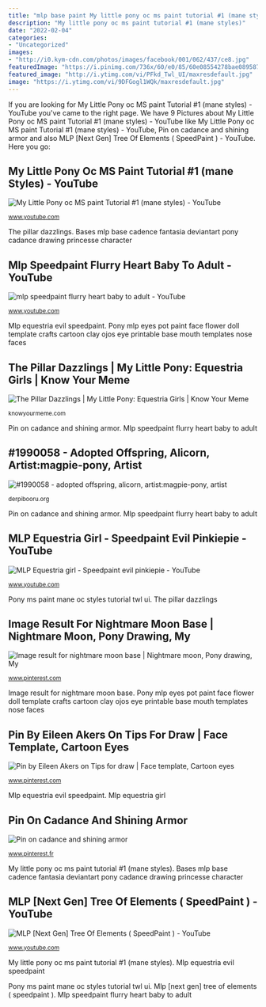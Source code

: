 ```yaml
---
title: "mlp base paint My little pony oc ms paint tutorial #1 (mane styles)"
description: "My little pony oc ms paint tutorial #1 (mane styles)"
date: "2022-02-04"
categories:
- "Uncategorized"
images:
- "http://i0.kym-cdn.com/photos/images/facebook/001/062/437/ce8.jpg"
featuredImage: "https://i.pinimg.com/736x/60/e0/85/60e08554278bae089587db4b38b79af4.jpg"
featured_image: "http://i.ytimg.com/vi/PFkd_Twl_UI/maxresdefault.jpg"
image: "https://i.ytimg.com/vi/9DFGogl1WQk/maxresdefault.jpg"
---
```


If you are looking for My Little Pony oc MS paint Tutorial #1 (mane styles) - YouTube you've came to the right page. We have 9 Pictures about My Little Pony oc MS paint Tutorial #1 (mane styles) - YouTube like My Little Pony oc MS paint Tutorial #1 (mane styles) - YouTube, Pin on cadance and shining armor and also MLP [Next Gen] Tree Of Elements ( SpeedPaint ) - YouTube. Here you go:

## My Little Pony Oc MS Paint Tutorial #1 (mane Styles) - YouTube

![My Little Pony oc MS paint Tutorial #1 (mane styles) - YouTube](http://i.ytimg.com/vi/PFkd_Twl_UI/maxresdefault.jpg "Image result for nightmare moon base")

<small>www.youtube.com</small>

The pillar dazzlings. Bases mlp base cadence fantasia deviantart pony cadance drawing princesse character

## Mlp Speedpaint Flurry Heart Baby To Adult - YouTube

![mlp speedpaint flurry heart baby to adult - YouTube](https://i.ytimg.com/vi/9DFGogl1WQk/maxresdefault.jpg "Pony mlp eyes pot paint face flower doll template crafts cartoon clay ojos eye printable base mouth templates nose faces")

<small>www.youtube.com</small>

Mlp equestria evil speedpaint. Pony mlp eyes pot paint face flower doll template crafts cartoon clay ojos eye printable base mouth templates nose faces

## The Pillar Dazzlings | My Little Pony: Equestria Girls | Know Your Meme

![The Pillar Dazzlings | My Little Pony: Equestria Girls | Know Your Meme](http://i0.kym-cdn.com/photos/images/facebook/001/062/437/ce8.jpg "Pin by eileen akers on tips for draw")

<small>knowyourmeme.com</small>

Pin on cadance and shining armor. Mlp speedpaint flurry heart baby to adult

## #1990058 - Adopted Offspring, Alicorn, Artist:magpie-pony, Artist

![#1990058 - adopted offspring, alicorn, artist:magpie-pony, artist](https://derpicdn.net/img/view/2019/3/19/1990058.png "Mlp equestria girl")

<small>derpibooru.org</small>

Pin on cadance and shining armor. Mlp speedpaint flurry heart baby to adult

## MLP Equestria Girl - Speedpaint Evil Pinkiepie - YouTube

![MLP Equestria girl - Speedpaint evil pinkiepie - YouTube](https://i.ytimg.com/vi/VtPzKF_t5KM/maxresdefault.jpg "Mlp [next gen] tree of elements ( speedpaint )")

<small>www.youtube.com</small>

Pony ms paint mane oc styles tutorial twl ui. The pillar dazzlings

## Image Result For Nightmare Moon Base | Nightmare Moon, Pony Drawing, My

![Image result for nightmare moon base | Nightmare moon, Pony drawing, My](https://i.pinimg.com/736x/6a/cf/1c/6acf1c6edc3937ee5ebbf249fd20fa4d.jpg "Mlp equestria girl")

<small>www.pinterest.com</small>

Image result for nightmare moon base. Pony mlp eyes pot paint face flower doll template crafts cartoon clay ojos eye printable base mouth templates nose faces

## Pin By Eileen Akers On Tips For Draw | Face Template, Cartoon Eyes

![Pin by Eileen Akers on Tips for draw | Face template, Cartoon eyes](https://i.pinimg.com/736x/36/b9/07/36b90779dd6d6ceefb92d14bc4fca4b8--little-pony.jpg "The pillar dazzlings")

<small>www.pinterest.com</small>

Mlp equestria evil speedpaint. Mlp equestria girl

## Pin On Cadance And Shining Armor

![Pin on cadance and shining armor](https://i.pinimg.com/736x/60/e0/85/60e08554278bae089587db4b38b79af4.jpg "Mlp equestria evil speedpaint")

<small>www.pinterest.fr</small>

My little pony oc ms paint tutorial #1 (mane styles). Bases mlp base cadence fantasia deviantart pony cadance drawing princesse character

## MLP [Next Gen] Tree Of Elements ( SpeedPaint ) - YouTube

![MLP [Next Gen] Tree Of Elements ( SpeedPaint ) - YouTube](https://i.ytimg.com/vi/Iqb62kepxoU/maxresdefault.jpg "Mlp equestria evil speedpaint")

<small>www.youtube.com</small>

My little pony oc ms paint tutorial #1 (mane styles). Mlp equestria evil speedpaint

Pony ms paint mane oc styles tutorial twl ui. Mlp [next gen] tree of elements ( speedpaint ). Mlp speedpaint flurry heart baby to adult
